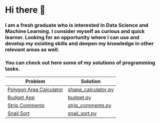 # Hi there 👋
### I am a fresh graduate who is interested in Data Science and Machine Learning. I consider myself as curious and quick learner. Looking for an opportunity where I can use and develop my existing skills and deepen my knowledge in other relevant areas as well.

### You can check out here some of my solutions of programming tasks. 

| Problem | Solution |
| ----------- | ----------- |
|[Polygon Area Calculator](https://github.com/cseriildi/boilerplate-polygon-area-calculator) | [shape_calculator.py](https://github.com/cseriildi/boilerplate-polygon-area-calculator/blob/master/shape_calculator.py) |
| [Budget App](https://github.com/cseriildi/boilerplate-budget-app) | [budget.py](https://github.com/cseriildi/boilerplate-budget-app/blob/master/budget.py) |
| [Strip Comments](https://www.codewars.com/kata/51c8e37cee245da6b40000bd/python) | [strip_comments.py](https://github.com/cseriildi/codewars_solutions/blob/main/solutions/strip_comments.py) |
| [Snail Sort](https://www.codewars.com/kata/521c2db8ddc89b9b7a0000c1) | [snail_sort.py](https://github.com/cseriildi/codewars_solutions/blob/main/solutions/snail_sort.py) |
